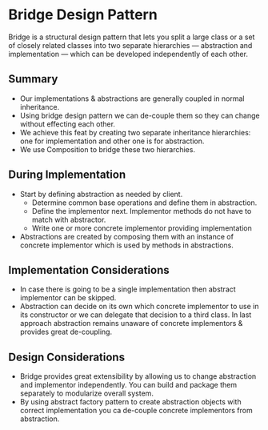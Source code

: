 # Bridge Design Pattern

Bridge is a structural design pattern that lets you split a large class or a set of closely related classes into two separate hierarchies — abstraction and implementation — which can be developed independently of each other.

## Summary

* Our implementations & abstractions are generally coupled in normal inheritance. 
* Using bridge design pattern we can de-couple them so they can change without effecting each other.
* We achieve this feat by creating two separate inheritance hierarchies: one for implementation and other one is for abstraction.
* We use Composition to bridge these two hierarchies.

## During Implementation

* Start by defining abstraction as needed by client.
    * Determine common base operations and define them in abstraction.
    * Define the implementor next. Implementor methods do not have to match with abstractor.
    * Write one or more concrete implementor providing implementation
* Abstractions are created by composing them with an instance of concrete implementor which is used by methods in abstractions.

## Implementation Considerations

* In case there is going to be a single implementation then abstract implementor can be skipped.
* Abstraction can decide on its own which concrete implementor to use in its constructor or we can delegate that decision to a third class. In last approach abstraction remains unaware of concrete implementors & provides great de-coupling.

## Design Considerations

* Bridge provides great extensibility by allowing us to change abstraction and implementor independently. You can build and package them separately to modularize overall system.
* By using abstract factory pattern to create abstraction objects with correct implementation you ca de-couple concrete implementors from abstraction.